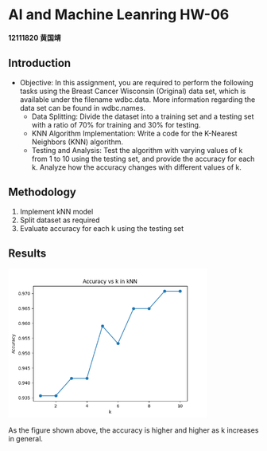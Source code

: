 # AI and Machine Leanring HW-06
**12111820 黄国靖**

## Introduction
- Objective: In this assignment, you are required to perform the following tasks using the Breast Cancer Wisconsin (Original) data set, which is available under the filename wdbc.data. More information regarding the data set can be found in wdbc.names.
  - Data Splitting: Divide the dataset into a training set and a testing set with a ratio of 70% for training and 30% for testing.
  - KNN Algorithm Implementation: Write a code for the K-Nearest Neighbors (KNN) algorithm.
  - Testing and Analysis: Test the algorithm with varying values of k from 1 to 10 using the testing set, and provide the accuracy for each k. Analyze how the accuracy changes with different values of k.
  
## Methodology
1. Implement kNN model
2. Split dataset as required
3. Evaluate accuracy for each k using the testing set

<style>
  .center-image {
    display: block;
    margin-left: auto;
    margin-right: auto;
  }
</style>

## Results
<div style="center-image">
  <img src="./output/Accvsk.png" alt="results" width=400px/>
</div>

As the figure shown above, the accuracy is higher and higher as k increases in general.